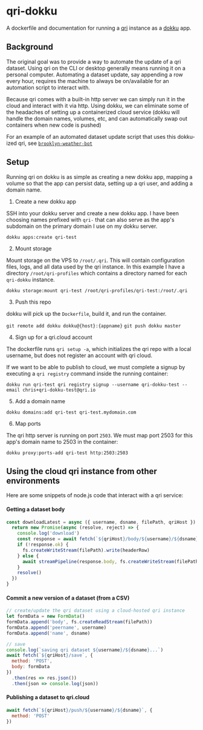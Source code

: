 # qri-dokku

A dockerfile and documentation for running a [qri](https://qri.io) instance as a [dokku](http://dokku.viewdocs.io/dokku/) app.

## Background

The original goal was to provide a way to automate the update of a qri dataset.  Using qri on the CLI or desktop generally means running it on a personal computer.  Automating a dataset update, say appending a row every hour, requires the machine to always be on/available for an automation script to interact with.

Because qri comes with a built-in http server we can simply run it in the cloud and interact with it via http. Using dokku, we can eliminate some of the headaches of setting up a containerized cloud service (dokku will handle the domain names, volumes, etc, and can automatically swap out containers when new code is pushed) 

For an example of an automated dataset update script that uses this dokku-ized qri, see [`brooklyn-weather-bot`](https://github.com/chriswhong/qri-weather-bot)

## Setup

Running qri on dokku is as simple as creating a new dokku app, mapping a volume so that the app can persist data, setting up a qri user, and adding a domain name.

1. Create a new dokku app

SSH into your dokku server and create a new dokku app.  I have been choosing names prefixed with `qri-` that can also serve as the app's subdomain on the primary domain I use on my dokku server.  

`dokku apps:create qri-test`

2. Mount storage

Mount storage on the VPS to `/root/.qri`.  This will contain configuration files, logs, and all data used by the qri instance.  In this example I have a directory `/root/qri-profiles` which contains a directory named for each `qri-dokku` instance.

`dokku storage:mount qri-test /root/qri-profiles/qri-test:/root/.qri`

3. Push this repo

dokku will pick up the `Dockerfile`, build it, and run the container.

`git remote add dokku dokku@{host}:{appname}`
`git push dokku master`

4. Sign up for a qri.cloud account

The dockerfile runs `qri setup -a`, which initializes the qri repo with a local username, but does not register an account with qri cloud.

If we want to be able to publish to cloud, we must complete a signup by executing a `qri registry` command inside the running container:

`dokku run qri-test qri registry signup --username qri-dokku-test --email chris+qri-dokku-test@qri.io`

5. Add a domain name

`dokku domains:add qri-test qri-test.mydomain.com`


6. Map ports

The qri http server is running on port `2503`.  We must map port 2503 for this app's domain name to 2503 in the container:

`dokku proxy:ports-add qri-test http:2503:2503`

## Using the cloud qri instance from other environments

Here are some snippets of node.js code that interact with a qri service:

#### Getting a dataset body

```js
const downloadLatest = async ({ username, dsname, filePath, qriHost }) => {
  return new Promise(async (resolve, reject) => {
    console.log('download')
    const response = await fetch(`${qriHost}/body/${username}/${dsname}?download=true`)
    if (!response.ok) {
      fs.createWriteStream(filePath).write(headerRow)
    } else {
      await streamPipeline(response.body, fs.createWriteStream(filePath))
    }
    resolve()
  })
}
```

#### Commit a new version of a dataset (from a CSV)

```js
// create/update the qri dataset using a cloud-hosted qri instance
let formData = new FormData()
formData.append('body', fs.createReadStream(filePath))
formData.append('peername', username)
formData.append('name', dsname)

// save
console.log(`saving qri dataset ${username}/${dsname}...`)
await fetch(`${qriHost}/save`, {
  method: 'POST',
  body: formData
})
  .then(res => res.json())
  .then(json => console.log(json))
```

#### Publishing a dataset to qri.cloud

```js
await fetch(`${qriHost}/push/${username}/${dsname}`, {
  method: 'POST'
})
```